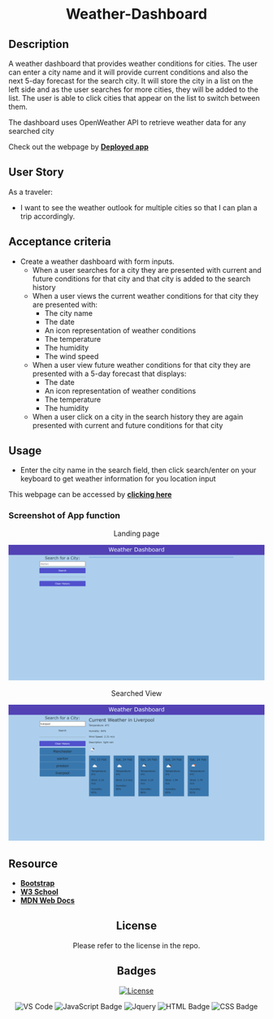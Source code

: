 <div align="center">

# Weather-Dashboard

</div>

## Description

A weather dashboard that provides weather conditions for cities. The user can enter a city name and it will provide current conditions and also the next 5-day forecast for the search city. It will store the city in a list on the left side and as the user searches for more cities, they will be added to the list. The user is able to click cities that appear on the list to switch between them.

The dashboard uses OpenWeather API to retrieve weather data for any searched city

Check out the webpage by [**Deployed app**](https://dalabi91.github.io/Weather-Dashboard/)

## User Story

As a traveler:

- I want to see the weather outlook for multiple cities so that I can plan a trip accordingly.

## Acceptance criteria

- Create a weather dashboard with form inputs.
  - When a user searches for a city they are presented with current and future conditions for that city and that city is added to the search history
  - When a user views the current weather conditions for that city they are presented with:
    - The city name
    - The date
    - An icon representation of weather conditions
    - The temperature
    - The humidity
    - The wind speed
  - When a user view future weather conditions for that city they are presented with a 5-day forecast that displays:
    - The date
    - An icon representation of weather conditions
    - The temperature
    - The humidity
  - When a user click on a city in the search history they are again presented with current and future conditions for that city

## Usage

- Enter the city name in the search field, then click search/enter on your keyboard to get weather information for you location input

This webpage can be accessed by [**clicking here**](https://dalabi91.github.io/Weather-Dashboard/)

### Screenshot of App function

<div align="center">

Landing page

![](./assets/images/landing%20page.png)

Searched View

![](./assets/images/searched%20view.png)

</div>

## Resource

- [**Bootstrap**](https://getbootstrap.com/docs/5.3/getting-started/introduction/)
- [**W3 School**](https://www.w3schools.com/)
- [**MDN Web Docs**](https://developer.mozilla.org/)

<div align="center">

## License

Please refer to the license in the repo.

## Badges

[![License](https://img.shields.io/badge/License-MIT-blue.svg)](https://opensource.org/licenses/MIT)

![VS Code](https://img.shields.io/badge/Made%20with-VSCode-1f425f.svg)
![JavaScript Badge](https://img.shields.io/badge/JavaScript-F7DF1E?logo=javascript&logoColor=000&style=flat)
![Jquery](https://img.shields.io/badge/jQuery-0769AD?style=for-the-badge&logo=jquery&logoColor=white&style=flat)
![HTML Badge](https://img.shields.io/badge/HTML-E34F26?logo=html5&logoColor=white&style=flat)
![CSS Badge](https://img.shields.io/badge/CSS-1572B6?logo=css3&logoColor=white&style=flat)

</div>
